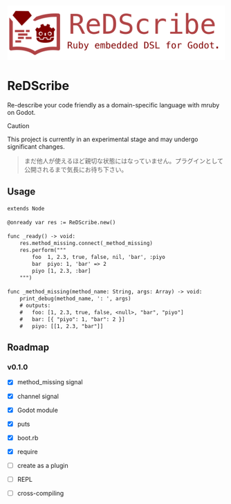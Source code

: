 <img src="icon/icon_with_title.png" alt="logo">

# ReDScribe
Re-describe your code friendly as a domain-specific language with mruby on Godot.


> [!CAUTION]
> This project is currently in an experimental stage and may undergo significant changes.
> > まだ他人が使えるほど親切な状態にはなっていません。プラグインとして公開されるまで気長にお待ち下さい。


## Usage
```gdscript
extends Node

@onready var res := ReDScribe.new()

func _ready() -> void:
    res.method_missing.connect(_method_missing)
    res.perform("""
        foo  1, 2.3, true, false, nil, 'bar', :piyo
        bar  piyo: 1, 'bar' => 2 
        piyo [1, 2.3, :bar]
    """)

func _method_missing(method_name: String, args: Array) -> void:
    print_debug(method_name, ': ', args)
    # outputs:
    #   foo: [1, 2.3, true, false, <null>, "bar", "piyo"]
    #   bar: [{ "piyo": 1, "bar": 2 }]
    #   piyo: [[1, 2.3, "bar"]]
```

## Roadmap

### v0.1.0
* [x] method_missing signal
* [x] channel signal
* [x] Godot module
* [x] puts
* [x] boot.rb
* [x] require
* [ ] create as a plugin
* [ ] REPL
* [ ] cross-compiling




